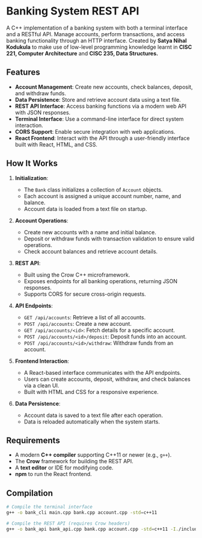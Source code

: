 
# Banking System REST API

A C++ implementation of a banking system with both a terminal interface and a RESTful API. Manage accounts, perform transactions, and access banking functionality through an HTTP interface. Created by **Satya Nihal Kodukula** to make use of low-level programming knowledge learnt in **CISC 221, Computer Architecture** and **CISC 235, Data Structures.**

## Features

- **Account Management**: Create new accounts, check balances, deposit, and withdraw funds.
- **Data Persistence**: Store and retrieve account data using a text file.
- **REST API Interface**: Access banking functions via a modern web API with JSON responses.
- **Terminal Interface**: Use a command-line interface for direct system interaction.
- **CORS Support**: Enable secure integration with web applications.
- **React Frontend**: Interact with the API through a user-friendly interface built with React, HTML, and CSS.

## How It Works

1. **Initialization**:
   - The `Bank` class initializes a collection of `Account` objects.
   - Each account is assigned a unique account number, name, and balance.
   - Account data is loaded from a text file on startup.

2. **Account Operations**:
   - Create new accounts with a name and initial balance.
   - Deposit or withdraw funds with transaction validation to ensure valid operations.
   - Check account balances and retrieve account details.

3. **REST API**:
   - Built using the Crow C++ microframework.
   - Exposes endpoints for all banking operations, returning JSON responses.
   - Supports CORS for secure cross-origin requests.

4. **API Endpoints**:
   - `GET /api/accounts`: Retrieve a list of all accounts.
   - `POST /api/accounts`: Create a new account.
   - `GET /api/accounts/<id>`: Fetch details for a specific account.
   - `POST /api/accounts/<id>/deposit`: Deposit funds into an account.
   - `POST /api/accounts/<id>/withdraw`: Withdraw funds from an account.

5. **Frontend Interaction**:
   - A React-based interface communicates with the API endpoints.
   - Users can create accounts, deposit, withdraw, and check balances via a clean UI.
   - Built with HTML and CSS for a responsive experience.

6. **Data Persistence**:
   - Account data is saved to a text file after each operation.
   - Data is reloaded automatically when the system starts.

## Requirements

- A modern **C++ compiler** supporting C++11 or newer (e.g., `g++`).
- The **Crow** framework for building the REST API.
- A **text editor** or IDE for modifying code.
- **npm** to run the React frontend.

## Compilation

```bash
# Compile the terminal interface
g++ -o bank_cli main.cpp bank.cpp account.cpp -std=c++11

# Compile the REST API (requires Crow headers)
g++ -o bank_api bank_api.cpp bank.cpp account.cpp -std=c++11 -I./include
